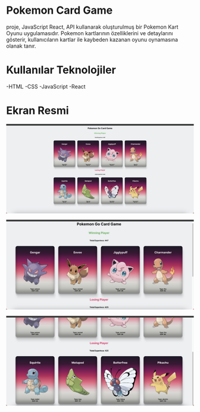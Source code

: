 # Pokemon Card Game
proje, JavaScript React, API kullanarak oluşturulmuş bir Pokemon Kart Oyunu uygulamasıdır. Pokemon kartlarının özelliklerini ve detaylarını gösterir, kullanıcıların kartlar ile kaybeden kazanan oyunu oynamasına olanak tanır.

# Kullanılar Teknolojiler

-HTML
-CSS
-JavaScript
-React

# Ekran Resmi
![](images/Ekran%20Resmi%202024-06-28%2021.41.17.png)

![](images/Ekran%20Resmi%202024-06-28%2021.39.54.png)

![](images/Ekran%20Resmi%202024-06-28%2021.40.33.png)

